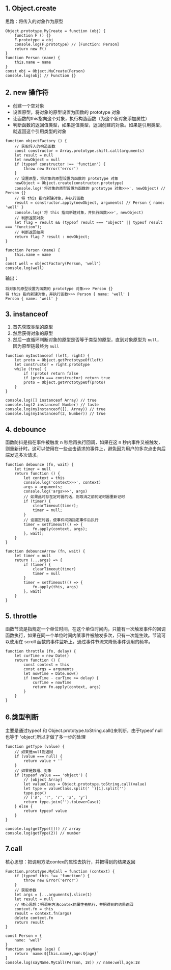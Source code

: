 ## 1. Object.create

思路：将传入的对象作为原型

```
Object.prototype.MyCreate = function (obj) {
    function F () {}
    F.prototype = obj
    console.log(F.prototype) // [Function: Person]
    return new F()
}
function Person (name) {
    this.name = name
}
const obj = Object.MyCreate(Person)
console.log(obj) // Function {}
```

## 2. new 操作符

- 创建一个空对象
- 设置原型，将对象的原型设置为函数的 prototype 对象
- 让函数的this指向这个对象，执行构造函数（为这个新对象添加属性）
- 判断函数的返回值类型，如果是值类型，返回创建的对象。如果是引用类型，就返回这个引用类型的对象

```
function objectFactory () {
    // 获取传入的构造函数
    const constructor = Array.prototype.shift.call(arguments)
    let result = null
    let newObject = null
    if (typeof constructor !== 'function') {
        throw new Error('error')
    }
    // 设置原型，将对象的原型设置为函数的 prototype 对象
    newObject = Object.create(constructor.prototype)
    console.log('将对象的原型设置为函数的 prototype 对象>>>', newObject) // Person {}
    // 将 this 指向新建对象，并执行函数
    result = constructor.apply(newObject, arguments) // Person { name: 'well' }
    console.log('将 this 指向新建对象，并执行函数>>>', newObject)
    // 判断返回对象
    let flag = result && (typeof result === "object" || typeof result === "function");
    // 判断返回结果
    return flag ? result : newObject;
}

function Person (name) {
    this.name = name
}
const well = objectFactory(Person, 'well')
console.log(well)
```

输出：

```
将对象的原型设置为函数的 prototype 对象>>> Person {}
将 this 指向新建对象，并执行函数>>> Person { name: 'well' }
Person { name: 'well' }
```

## 3. instanceof

1. 首先获取类型的原型
2. 然后获得对象的原型
3. 然后一直循环判断对象的原型是否等于类型的原型，直到对象原型为 `null`，因为原型链最终为 `null`

```
function myInstanceof (left, right) {
    let proto = Object.getPrototypeOf(left)
    let constructor = right.prototype
    while (true) {
        if (!proto) return false
        if (proto === constructor) return true
        proto = Object.getPrototypeOf(proto)
    }
}

console.log([] instanceof Array) // true
console.log(2 instanceof Number) // fasle
console.log(myInstanceof([], Array)) // true
console.log(myInstanceof(2, Number)) // true
```

## 4. debounce

函数防抖是指在事件被触发 n 秒后再执行回调，如果在这 n 秒内事件又被触发，则重新计时。这可以使用在一些点击请求的事件上，避免因为用户的多次点击向后端发送多次请求。

```
function debounce (fn, wait) {
	let timer = null
	return function () {
		let context = this
		console.log('context>>>', context)
		args = arguments;
		console.log('args>>>', args)
		// 如果此时存在定时器的话，则取消之前的定时器重新记时
		if (timer) {
			clearTimeout(timer);
            timer = null;
		}
		// 设置定时器，使事件间隔指定事件后执行
		timer = setTimeout(() => {
			fn.apply(context, args);
		}, wait);
	}
}
```

```
function debounceArrow (fn, wait) {
	let timer = null
	return (...args) => {
		if (timer) {
			clearTimeout(timer)
			timer = null
		}
		timer = setTimeout(() => {
			fn.apply(this, args)
		}, wait)
	}
} 
```

## 5. throttle

函数节流是指规定一个单位时间，在这个单位时间内，只能有一次触发事件的回调函数执行，如果在同一个单位时间内某事件被触发多次，只有一次能生效。节流可以使用在 scroll 函数的事件监听上，通过事件节流来降低事件调用的频率。

```
function throttle (fn, delay) {
	let curTime = new Date()
	return function () {
        const context = this
        const args = arguments
        let nowTime = Date.now()
		if (nowTime - curTime >= delay) {
			curTime = nowTime
			return fn.apply(context, args)
		}
	}
}
```

## 6.类型判断

主要是通过typeof 和 Object.prototype.toString.call()来判断，由于typeof null 也等于 'object',所以才做了多一步的处理

```
function getType (value) {
    // 如果是null则返回
    if (value === null) {
        return value + ''
    }
    // 如果是数组、对象
    if (typeof value === 'object') {
        // [object Array]
        let valueClass = Object.prototype.toString.call(value)
        let type = valueClass.split(' ')[1].split('')
        type.pop()
        // ['A', 'r', 'r', 'a', 'y']
        return type.join('').toLowerCase()
    } else {
        return typeof value
    }
}

console.log(getType([])) // array
console.log(getType(2)) // number
```

## 7.call

核心思想：把调用方法contex的属性去执行，并把得到的结果返回

```
Function.prototype.MyCall = function (context) {
    if (typeof this !== 'function') {
        throw new Error('error')
    }
    // 获取参数
    let args = [...arguments].slice(1)
    let result = null
    // 核心思想：把调用方法contex的属性去执行，并把得到的结果返回
    context.fn = this
    result = context.fn(args)
    delete context.fn
    return result
}

const Person = {
    name: 'well'
}
function sayName (age) {
    return `name:${this.name},age:${age}`
}
console.log(sayName.MyCall(Person, 18)) // name:well,age:18
```

